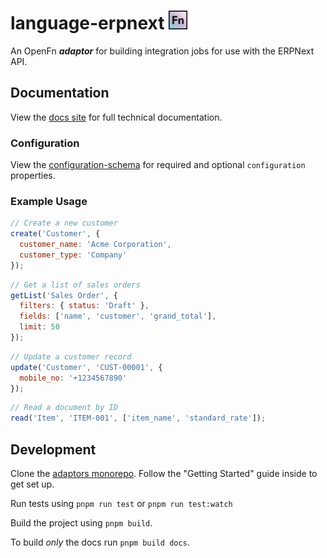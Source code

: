 # language-erpnext <img src='./assets/square.png' width="30" height="30"/>

An OpenFn **_adaptor_** for building integration jobs for use with the ERPNext API.

## Documentation

View the
[docs site](https://docs.openfn.org/adaptors/packages/erpnext-docs) for
full technical documentation.

### Configuration

View the
[configuration-schema](https://docs.openfn.org/adaptors/packages/erpnext-configuration-schema/)
for required and optional `configuration` properties.

### Example Usage

```js
// Create a new customer
create('Customer', {
  customer_name: 'Acme Corporation',
  customer_type: 'Company'
});
```

```js
// Get a list of sales orders
getList('Sales Order', {
  filters: { status: 'Draft' },
  fields: ['name', 'customer', 'grand_total'],
  limit: 50
});
```

```js
// Update a customer record
update('Customer', 'CUST-00001', {
  mobile_no: '+1234567890'
});
```

```js
// Read a document by ID
read('Item', 'ITEM-001', ['item_name', 'standard_rate']);
```

## Development

Clone the [adaptors monorepo](https://github.com/OpenFn/adaptors). Follow the
"Getting Started" guide inside to get set up.

Run tests using `pnpm run test` or `pnpm run test:watch`

Build the project using `pnpm build`.

To build _only_ the docs run `pnpm build docs`.
